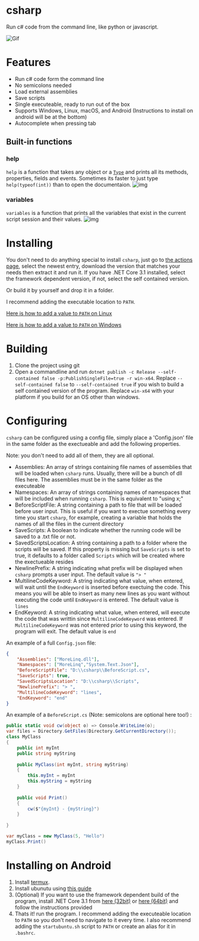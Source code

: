 # csharp
Run c# code from the command line, like python or javascript. 

![Gif](https://i.imgur.com/khxe5cD.gif "Gif")


# Features
- Run c# code form the command line
- No semicolons needed
- Load external assemblies
- Save scripts
- Single executeable, ready to run out of the box
- Supports Windows, Linux, macOS, and Android (Instructions to install on android will be at the bottom)
- Autocomplete when pressing tab

## Built-in functions
### help
`help` is a function that takes any object or a [`Type`](https://docs.microsoft.com/en-us/dotnet/api/system.type?view=netcore-3.1) and prints all its methods, properties, fields and events. Sometimes its faster to just type `help(typeof(int))` than to open the documentaion.
![img](https://i.imgur.com/x4QSEXh.png)
### variables
`variables` is a function that prints all the variables that exist in the current script session and their values.
![img](https://i.imgur.com/B9XqmBW.png)


# Installing
You don't need to do anything special to install `csharp`, just go to [the actions page](https://github.com/shaked6540/csharp/actions), select the newest entry, download the version that matches your needs then extract it and run it. If you have .NET Core 3.1 installed, select the framework dependent version, if not, select the self contained version.

Or build it by yourself and drop it in a folder. 

I recommend adding the executable location to `PATH`.

[Here is how to add a value to `PATH` on Linux](https://unix.stackexchange.com/a/26059)

[Here is how to add a value to `PATH` on Windows](https://docs.telerik.com/teststudio/features/test-runners/add-path-environment-variables)

# Building
1. Clone the project using git
2. Open a commandline and run `dotnet publish -c Release --self-contained false -p:PublishSingleFile=true -r win-x64`.
Replace `--self-contained false` to `--self-contained true` if you wish to build a self contained version of the program.
Replace `win-x64` with your platform if you build for an OS other than windows.

# Configuring

`csharp` can be configured using a config file, simply place a 'Config.json' file in the same folder as the exectueable and add the following properties.

Note: you don't need to add all of them, they are all optional. 

- Assemblies: An array of strings containing file names of assemblies that will be loaded when `csharp` runs. Usually, there will be a bunch of dll files here. The assemblies must be in the same folder as the executeable
- Namespaces: An array of strings containing names of namespaces that will be included when running `csharp`. This is equivalent to "using x;"
- BeforeScriptFile: A string containing a path to file that will be loaded before user input. This is useful if you want to exectue something every time you start `csharp`, for example, creating a variable that holds the names of all the files in the current directory
- SaveScripts: A boolean to indicate whether the running code will be saved to a .txt file or not.
- SavedScriptsLocation: A string containing a path to a folder where the scripts will be saved. If this property is missing but `SaveScripts` is set to true, it defaults to a folder called `Scripts` which will be created where the exectueable resides
- NewlinePrefix: A string indicating what prefix will be displayed when `csharp` prompts a user input. The default value is `"> "`
- MultilineCodeKeyword: A string indicating what value, when entered, will wait until the `EndKeyword` is inserted before exectuing the code. This means you will be able to insert as many new lines as you want without executing the code until `EndKeyword` is entered. The default value is `lines` 
- EndKeyword: A string indicating what value, when entered, will execute the code that was writtin since `MultilineCodeKeyword` was entered. If `MultilineCodeKeyword` was not entered prior to using this keyword, the program will exit. The default value is `end`



An example of a full `Config.json` file:
```json
{
    "Assemblies": ["MoreLinq.dll"],
    "Namespaces": ["MoreLinq","System.Text.Json"],
    "BeforeScriptFile": "D:\\csharp\\BeforeScript.cs",
    "SaveScripts": true,
    "SavedScriptsLocation": "D:\\csharp\\Scripts",
    "NewlinePrefix": "> ",
    "MultilineCodeKeyword": "lines",
    "EndKeyword": "end"
}
```

An example of a `BeforeScript.cs` (Note: semicolons are optional here too!) : 
```cs
public static void cw(object o) => Console.WriteLine(o);
var files = Directory.GetFiles(Directory.GetCurrentDirectory());
class MyClass
{
    public int myInt
    public string myString
    
    public MyClass(int myInt, string myString) 
    {
        this.myInt = myInt
        this.myString = myString
    }
    
    public void Print() 
    {
        cw($"{myInt} - {myString}")
    }
    
}

var myClass = new MyClass(5, "Hello")
myClass.Print()
```


# Installing on Android
1. Install [termux](https://termux.com/). 
2. Install ubunutu using [this guide](https://github.com/MFDGaming/ubuntu-in-termux)
3. (Optional) If you want to use the framework dependent build of the program, install .NET Core 3.1 from [here (32bit)](https://dotnet.microsoft.com/download/dotnet-core/thank-you/sdk-3.1.302-linux-arm32-binaries) or [here (64bit)](https://dotnet.microsoft.com/download/dotnet-core/thank-you/sdk-3.1.302-linux-arm64-binaries) and follow the instructions provided
4. Thats it! run the program. I recommend adding the executeable location to `PATH` so you don't need to navigate to it every time. I also recommend adding the `startubuntu.sh` script to `PATH` or create an alias for it in `.bashrc`.
